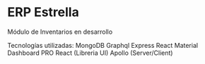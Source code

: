 # ERP Estrella

Módulo de Inventarios en desarrollo

Tecnologías utilizadas:
MongoDB
Graphql
Express
React
Material Dashboard PRO React (Libreria UI)
Apollo (Server/Client)
